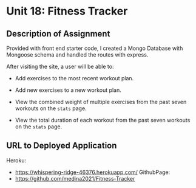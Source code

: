 # Unit 18: Fitness Tracker

## Description of Assignment
Provided with front end starter code, I created a Mongo Database with Mongoose schema and handled the routes with express.

After visiting the site, a user will be able to:

  * Add exercises to the most recent workout plan.

  * Add new exercises to a new workout plan.

  * View the combined weight of multiple exercises from the past seven workouts on the `stats` page.

  * View the total duration of each workout from the past seven workouts on the `stats` page.

## URL to Deployed Application
 Heroku:
  * https://whispering-ridge-46376.herokuapp.com/
  GithubPage:
  * https://github.com/medina2021/Fitness-Tracker
